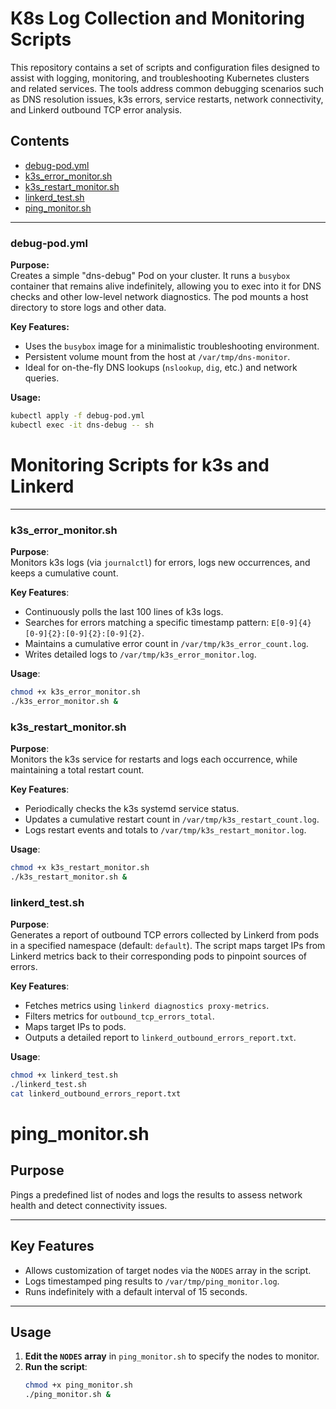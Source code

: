 # K8s Log Collection and Monitoring Scripts

This repository contains a set of scripts and configuration files designed to assist with logging, monitoring, and troubleshooting Kubernetes clusters and related services. The tools address common debugging scenarios such as DNS resolution issues, k3s errors, service restarts, network connectivity, and Linkerd outbound TCP error analysis.

## Contents

- [debug-pod.yml](#debug-podyml)
- [k3s_error_monitor.sh](#k3s_error_monitorsh)
- [k3s_restart_monitor.sh](#k3s_restart_monitorsh)
- [linkerd_test.sh](#linkerd_testsh)
- [ping_monitor.sh](#ping_monitorsh)

---

### debug-pod.yml

**Purpose:**  
Creates a simple "dns-debug" Pod on your cluster. It runs a `busybox` container that remains alive indefinitely, allowing you to exec into it for DNS checks and other low-level network diagnostics. The pod mounts a host directory to store logs and other data.

**Key Features:**
- Uses the `busybox` image for a minimalistic troubleshooting environment.
- Persistent volume mount from the host at `/var/tmp/dns-monitor`.
- Ideal for on-the-fly DNS lookups (`nslookup`, `dig`, etc.) and network queries.

**Usage:**
```bash
kubectl apply -f debug-pod.yml
kubectl exec -it dns-debug -- sh

```
# Monitoring Scripts for k3s and Linkerd

---

### **k3s_error_monitor.sh**
**Purpose**:  
Monitors k3s logs (via `journalctl`) for errors, logs new occurrences, and keeps a cumulative count.

**Key Features**:
- Continuously polls the last 100 lines of k3s logs.
- Searches for errors matching a specific timestamp pattern: `E[0-9]{4} [0-9]{2}:[0-9]{2}:[0-9]{2}`.
- Maintains a cumulative error count in `/var/tmp/k3s_error_count.log`.
- Writes detailed logs to `/var/tmp/k3s_error_monitor.log`.

**Usage**:
```bash
chmod +x k3s_error_monitor.sh
./k3s_error_monitor.sh &
```
### **k3s_restart_monitor.sh**
**Purpose**:  
Monitors the k3s service for restarts and logs each occurrence, while maintaining a total restart count.

**Key Features**:
- Periodically checks the k3s systemd service status.
- Updates a cumulative restart count in `/var/tmp/k3s_restart_count.log`.
- Logs restart events and totals to `/var/tmp/k3s_restart_monitor.log`.

**Usage**:
```bash
chmod +x k3s_restart_monitor.sh
./k3s_restart_monitor.sh &
```
### **linkerd_test.sh**
**Purpose**:  
Generates a report of outbound TCP errors collected by Linkerd from pods in a specified namespace (default: `default`). The script maps target IPs from Linkerd metrics back to their corresponding pods to pinpoint sources of errors.

**Key Features**:
- Fetches metrics using `linkerd diagnostics proxy-metrics`.
- Filters metrics for `outbound_tcp_errors_total`.
- Maps target IPs to pods.
- Outputs a detailed report to `linkerd_outbound_errors_report.txt`.

**Usage**:
```bash
chmod +x linkerd_test.sh
./linkerd_test.sh
cat linkerd_outbound_errors_report.txt
```
# ping_monitor.sh

## Purpose
Pings a predefined list of nodes and logs the results to assess network health and detect connectivity issues.

---

## Key Features
- Allows customization of target nodes via the `NODES` array in the script.
- Logs timestamped ping results to `/var/tmp/ping_monitor.log`.
- Runs indefinitely with a default interval of 15 seconds.

---

## Usage
1. **Edit the `NODES` array** in `ping_monitor.sh` to specify the nodes to monitor.
2. **Run the script**:
   ```bash
   chmod +x ping_monitor.sh
   ./ping_monitor.sh &
```

